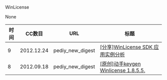 WinLicense

None

| 时间 | CC数目 | URL | 标题 |
| ---- | ----- | --- | --- |
| 9 | 2012.12.24 | pediy_new_digest | [[分享]WinLicense SDK 应用实例分析](https://bbs.pediy.com/thread-160199.htm) |
| 8 | 2012.09.18 | pediy_new_digest | [[原创]动手keygen Winlicense 1.8.5.5.](https://bbs.pediy.com/thread-156084.htm) |
